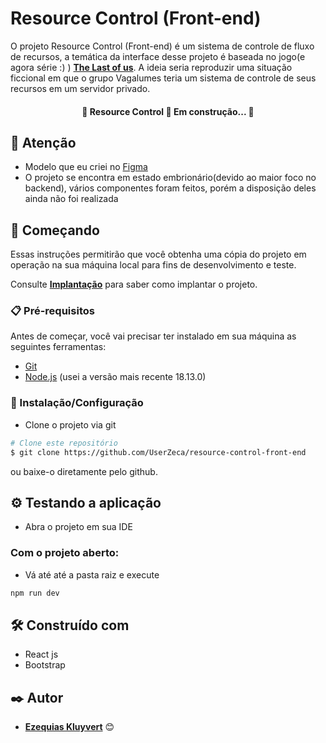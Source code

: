 # Resource Control (Front-end)

O projeto Resource Control (Front-end) é um sistema de controle de fluxo de recursos, a temática da interface desse projeto é baseada no jogo(e agora série :) )
[**The Last of us**](https://thelastofus.fandom.com/wiki/The_Last_of_Us_Part_I). A ideia seria reproduzir uma situação ficcional em que o grupo Vagalumes teria um 
sistema de controle de seus recursos em um servidor privado.

<h4 align="center"> 
	🚧  Resource Control 🚀 Em construção...  🚧
</h4>

## 📌 Atenção

- Modelo que eu criei no [Figma](https://www.figma.com/file/ezclD0bsLERJMGT6rBH6fX/Resource-Control?node-id=0%3A1&t=5wtTmhtj9J7kYllV-1)
- O projeto se encontra em estado embrionário(devido ao maior foco no backend), vários componentes foram feitos, porém a disposição deles ainda não foi realizada

## 🚀 Começando


Essas instruções permitirão que você obtenha uma cópia do projeto em operação na sua máquina local para fins de desenvolvimento e teste.

Consulte **[Implantação](#-implanta%C3%A7%C3%A3o)** para saber como implantar o projeto.

### 📋 Pré-requisitos

Antes de começar, você vai precisar ter instalado em sua máquina as seguintes ferramentas:

- [Git](https://git-scm.com/downloads)
- [Node.js](https://nodejs.org/en/download/) (usei a versão mais recente 18.13.0)

### 🔧 Instalação/Configuração

- Clone o projeto via git

```Bash
# Clone este repositório
$ git clone https://github.com/UserZeca/resource-control-front-end

```

ou baixe-o diretamente pelo github.



## ⚙️ Testando a aplicação

- Abra o projeto em sua IDE 

### Com o projeto aberto:

- Vá até até a pasta raiz e execute

```bash
npm run dev

```


## 🛠️ Construído com

* React js
* Bootstrap 


## ✒️ Autor

* [**Ezequias Kluyvert**](https://github.com/UserZeca) 😊
